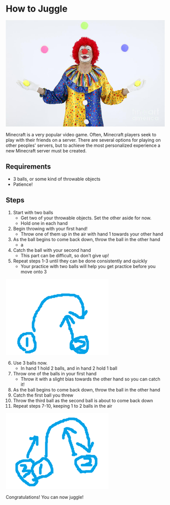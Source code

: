 # How to Juggle

![top.png](top.png)

Minecraft is a very popular video game. Often, Minecraft players seek to play with their friends on a server. There are several options for playing on other peoples' servers, but to achieve the most personalized experience a new Minecraft server must be created.

## Requirements

- 3 balls, or some kind of throwable objects
- Patience!

## Steps

1. Start with two balls
    - Get two of your throwable objects. Set the other aside for now.
    - Hold one in each hand
2. Begin throwing with your first hand!
    - Throw one of them up in the air with hand 1 towards your other hand
3. As the ball begins to come back down, throw the ball in the other hand
    - a
4. Catch the ball with your second hand 
    - This part can be difficult, so don't give up!
5. Repeat steps 1-3 until they can be done consistently and quickly
    - Your practice with two balls will help you get practice before you move onto 3

![juggle2.png](juggle2.png)

6. Use 3 balls now.
    - In hand 1 hold 2 balls, and in hand 2 hold 1 ball
7. Throw one of the balls in your first hand
    - Throw it with a slight bias towards the other hand so you can catch it!
8. As the ball begins to come back down, throw the ball in the other hand
9. Catch the first ball you threw
10. Throw the third ball as the second ball is about to come back down
11. Repeat steps 7-10, keeping 1 to 2 balls in the air

![juggle3.png](juggle3.png)

Congratulations! You can now juggle!
